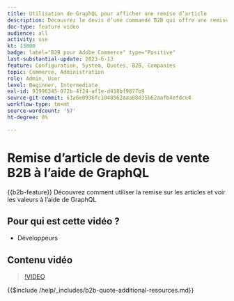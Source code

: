 ```yaml
---
title: Utilisation de GraphQL pour afficher une remise d’article
description: Découvrez le devis d’une commande B2B qui offre une remise d’article à l’aide de GraphQL
doc-type: feature video
audience: all
activity: use
kt: 13800
badge: label="B2B pour Adobe Commerce" type="Positive"
last-substantial-update: 2023-6-13
feature: Configuration, System, Quotes, B2B, Companies
topic: Commerce, Administration
role: Admin, User
level: Beginner, Intermediate
exl-id: 91996345-072b-4f24-af1e-d418bf9877b9
source-git-commit: 61a6e0936fc1048562aaa88d35b62aafb4efdce4
workflow-type: tm+mt
source-wordcount: '57'
ht-degree: 0%

---
```


# Remise d’article de devis de vente B2B à l’aide de GraphQL

{{b2b-feature}}
Découvrez comment utiliser la remise sur les articles et voir les valeurs à l’aide de GraphQL

## Pour qui est cette vidéo ?

- Développeurs

## Contenu vidéo

>[!VIDEO](https://video.tv.adobe.com/v/3420419?learn=on)

{{$include /help/_includes/b2b-quote-additional-resources.md}}
